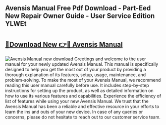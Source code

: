 ## Avensis Manual Free Pdf Download - Part-Eed New Repair Owner Guide - User Service Edition YLWEt

# <h2><a href="http://cf129.oget.top/?id=Avensis+Manual">🔗Download New 👉🔴 Avensis Manual</a></h2>

[![Avensis Manual new download](https://i.imgur.com/5g1atiW.png)](http://cf129.oget.top/?id=Avensis+Manual)
Greetings and welcome to the user manual for your newly updated Avensis Manual. This manual is specifically designed to help you get the most out of your product by providing a thorough explanation of its features, setup, usage, maintenance, and problem-solving. To make the most of your Avensis Manual, we recommend reading this user manual carefully before use. It includes step-by-step instructions for setting up the product, as well as detailed information on how to use its various features and capabilities. Experience the efficiency of list of features while using your new Avensis Manual. We trust that the Avensis Manual has been a reliable and effective resource in your efforts to learn the ins and outs of your new device. In case of any queries or concerns, please do not hesitate to reach out to our customer service team.
